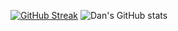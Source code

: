 [![GitHub Streak](https://github-readme-streak-stats.herokuapp.com?user=M1urray&theme=dark&hide_border=true&date_format=j%20M%5B%20Y%5D&fire=DD2727)](https://git.io/streak-stats)
![Dan's GitHub stats](https://github-readme-stats.vercel.app/api?username=M1urray&show_icons=true&theme=radical)
